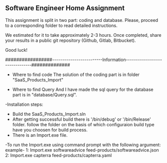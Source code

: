 ## Software Engineer Home Assignment

This assignment is split in two part: coding and database. Please, proceed to a corresponding folder to read detailed instructions. 

We estimated for it to take approximately 2-3 hours. Once completed, share your results in a public git repository (Github, Gitlab, Bitbucket).

Good luck!


#################-------------------------Information-------------------------------##############

- Where to find code
The solution of the coding part is in folder "SaaS_Products_Import"

- Where to find Query
And I have made the sql query for the database part is in "database/Query.sql".

-Installation steps:
* Build the SaaS_Products_Import.sln
* After getting successful build there is '/bin/debug' or '/bin/Release' folder. follow the folder on the basis of which configuraion      build type have you choosen for build process.
* There is an Import.exe file.

-To run the Import.exe using command prompt with the following argument:
example- 1: Import.exe softwareadvice feed-products/softwareadvice.json
         2: Import.exe capterra feed-products/capterra.yaml


         
         
         
